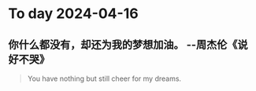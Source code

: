 
# To day 2024-04-16


## 你什么都没有，却还为我的梦想加油。 --周杰伦《说好不哭》
> You have nothing but still cheer for my dreams.

    